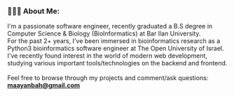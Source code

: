<h3 align="left"> 👩🏽‍💻 About Me:</h3>
I'm a passionate software engineer, recently graduated a B.S degree in Computer Science & Biology (BioInformatics) at Bar Ilan University.<br>
For the past 2+ years, I've been immersed in bioinformatics research as a Python3 bioinformatics software engineer at The Open University of Israel.
I've recently found interest in the world of modern web development, studying various important tools/technologies on the backend and frontend.
<br><br>
Feel free to browse through my projects and comment/ask questions: <a href="mailto:maayanbah@gmail.com"><strong>maayanbah@gmail.com</strong></a>
